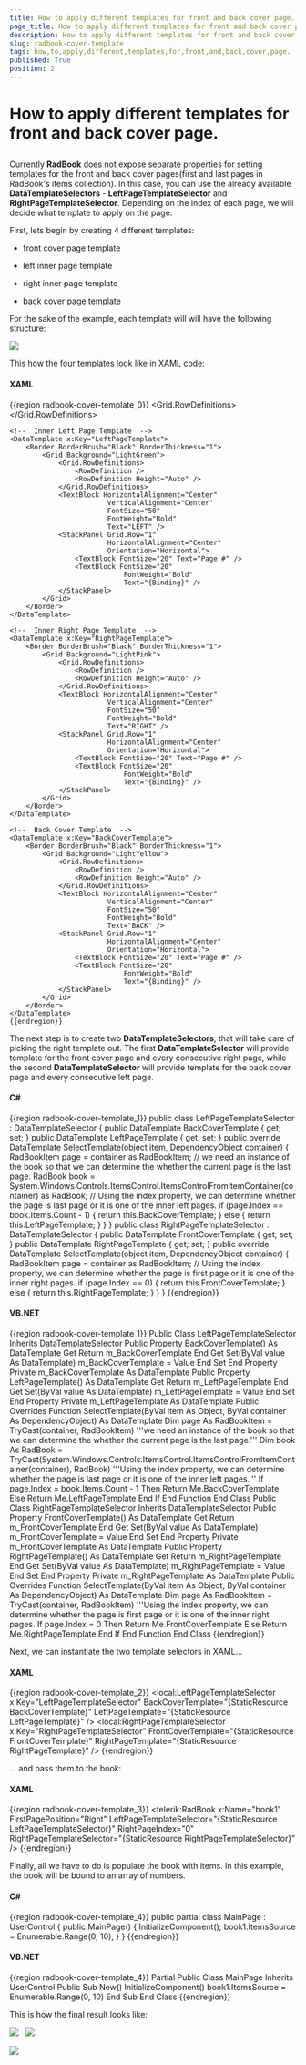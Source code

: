 ```yaml
---
title: How to apply different templates for front and back cover page.
page_title: How to apply different templates for front and back cover page.
description: How to apply different templates for front and back cover page.
slug: radbook-cover-template
tags: how,to,apply,different,templates,for,front,and,back,cover,page.
published: True
position: 2
---
```


# How to apply different templates for front and back cover page.



## 

Currently __RadBook__ does not expose separate properties for setting templates for the front and back cover pages(first and last pages in RadBook's items collection). In this case, you can use the already available __DataTemplateSelectors__ - __LeftPageTemplateSelector__ and __RightPageTemplateSelector__. Depending on the index of each page, we will decide what template to apply on the page.

First, lets begin by creating 4 different templates:
        



* front cover page template

* left inner page template

* right inner page template

* back cover page template


For the sake of the example, each template will will have the following structure:

![](images/book_howto_covertemplates_img01.png)

This how the four templates look like in XAML code:

#### __XAML__

{{region radbook-cover-template_0}}
	<!--  Front Cover Template  -->
	<DataTemplate x:Key="FrontCoverTemplate">
	    <Border BorderBrush="Black" BorderThickness="1">
	        <Grid Background="LightGray">
	            <Grid.RowDefinitions>
	                <RowDefinition />
	                <RowDefinition Height="Auto" />
	            </Grid.RowDefinitions>
	            <TextBlock HorizontalAlignment="Center" 
	                        VerticalAlignment="Center"
	                        FontSize="50"
	                        FontWeight="Bold"
	                        Text="FRONT" />
	            <StackPanel Grid.Row="1" 
	                        HorizontalAlignment="Center"
	                        Orientation="Horizontal">
	                <TextBlock FontSize="20" Text="Page #" />
	                <TextBlock FontSize="20" 
	                            FontWeight="Bold"
	                            Text="{Binding}" />
	            </StackPanel>
	        </Grid>
	    </Border>
	</DataTemplate>
	
	<!--  Inner Left Page Template  -->
	<DataTemplate x:Key="LeftPageTemplate">
	    <Border BorderBrush="Black" BorderThickness="1">
	        <Grid Background="LightGreen">
	            <Grid.RowDefinitions>
	                <RowDefinition />
	                <RowDefinition Height="Auto" />
	            </Grid.RowDefinitions>
	            <TextBlock HorizontalAlignment="Center" 
	                        VerticalAlignment="Center"
	                        FontSize="50"
	                        FontWeight="Bold"
	                        Text="LEFT" />
	            <StackPanel Grid.Row="1" 
	                        HorizontalAlignment="Center"
	                        Orientation="Horizontal">
	                <TextBlock FontSize="20" Text="Page #" />
	                <TextBlock FontSize="20" 
	                            FontWeight="Bold"
	                            Text="{Binding}" />
	            </StackPanel>
	        </Grid>
	    </Border>
	</DataTemplate>
	
	<!--  Inner Right Page Template  -->
	<DataTemplate x:Key="RightPageTemplate">
	    <Border BorderBrush="Black" BorderThickness="1">
	        <Grid Background="LightPink">
	            <Grid.RowDefinitions>
	                <RowDefinition />
	                <RowDefinition Height="Auto" />
	            </Grid.RowDefinitions>
	            <TextBlock HorizontalAlignment="Center" 
	                        VerticalAlignment="Center"
	                        FontSize="50"
	                        FontWeight="Bold"
	                        Text="RIGHT" />
	            <StackPanel Grid.Row="1" 
	                        HorizontalAlignment="Center"
	                        Orientation="Horizontal">
	                <TextBlock FontSize="20" Text="Page #" />
	                <TextBlock FontSize="20" 
	                            FontWeight="Bold"
	                            Text="{Binding}" />
	            </StackPanel>
	        </Grid>
	    </Border>
	</DataTemplate>
	
	<!--  Back Cover Template  -->
	<DataTemplate x:Key="BackCoverTemplate">
	    <Border BorderBrush="Black" BorderThickness="1">
	        <Grid Background="LightYellow">
	            <Grid.RowDefinitions>
	                <RowDefinition />
	                <RowDefinition Height="Auto" />
	            </Grid.RowDefinitions>
	            <TextBlock HorizontalAlignment="Center" 
	                        VerticalAlignment="Center"
	                        FontSize="50"
	                        FontWeight="Bold"
	                        Text="BACK" />
	            <StackPanel Grid.Row="1" 
	                        HorizontalAlignment="Center"
	                        Orientation="Horizontal">
	                <TextBlock FontSize="20" Text="Page #" />
	                <TextBlock FontSize="20" 
	                            FontWeight="Bold"
	                            Text="{Binding}" />
	            </StackPanel>
	        </Grid>
	    </Border>
	</DataTemplate>
	{{endregion}}



The next step is to create two __DataTemplateSelectors__, that will take care of picking the right template out. The first __DataTemplateSelector__ will provide template for the front cover page and every consecutive right page, while the second __DataTemplateSelector__ will provide template for the back cover page and every consecutive left page.

#### __C#__

{{region radbook-cover-template_1}}
	 public class LeftPageTemplateSelector : DataTemplateSelector
	 {
	  public DataTemplate BackCoverTemplate { get; set; }
	  public DataTemplate LeftPageTemplate { get; set; }
	  public override DataTemplate SelectTemplate(object item, DependencyObject container)
	  {
	   RadBookItem page = container as RadBookItem;
	   // we need an instance of the book so that we can determine the whether the current page is the last page.
	   RadBook book = System.Windows.Controls.ItemsControl.ItemsControlFromItemContainer(container) as RadBook;
	   // Using the index property, we can determine whether the page is last page or it is one of the inner left pages.
	   if (page.Index == book.Items.Count - 1)
	   {
	    return this.BackCoverTemplate;
	   }
	   else
	   {
	    return this.LeftPageTemplate;
	   }
	  }
	 }
	 public class RightPageTemplateSelector : DataTemplateSelector
	 {
	  public DataTemplate FrontCoverTemplate { get; set; }
	  public DataTemplate RightPageTemplate { get; set; }
	  public override DataTemplate SelectTemplate(object item, DependencyObject container)
	  {
	   RadBookItem page = container as RadBookItem;
	   // Using the index property, we can determine whether the page is first page or it is one of the inner right pages.
	   if (page.Index == 0)
	   {
	    return this.FrontCoverTemplate;
	   }
	   else
	   {
	    return this.RightPageTemplate;
	   }
	  }
	 }
{{endregion}}



#### __VB.NET__

{{region radbook-cover-template_1}}
		Public Class LeftPageTemplateSelector
			Inherits DataTemplateSelector
			Public Property BackCoverTemplate() As DataTemplate
				Get
					Return m_BackCoverTemplate
				End Get
				Set(ByVal value As DataTemplate)
					m_BackCoverTemplate = Value
				End Set
			End Property
			Private m_BackCoverTemplate As DataTemplate
			Public Property LeftPageTemplate() As DataTemplate
				Get
					Return m_LeftPageTemplate
				End Get
				Set(ByVal value As DataTemplate)
					m_LeftPageTemplate = Value
				End Set
			End Property
			Private m_LeftPageTemplate As DataTemplate
			Public Overrides Function SelectTemplate(ByVal item As Object, ByVal container As DependencyObject) As DataTemplate
				Dim page As RadBookItem = TryCast(container, RadBookItem)
				'''we need an instance of the book so that we can determine the whether the current page is the last page.'''
				Dim book As RadBook = TryCast(System.Windows.Controls.ItemsControl.ItemsControlFromItemContainer(container), RadBook)
				'''Using the index property, we can determine whether the page is last page or it is one of the inner left pages.'''
				If page.Index = book.Items.Count - 1 Then
					Return Me.BackCoverTemplate
				Else
					Return Me.LeftPageTemplate
				End If
			End Function
		End Class
		Public Class RightPageTemplateSelector
			Inherits DataTemplateSelector
			Public Property FrontCoverTemplate() As DataTemplate
				Get
					Return m_FrontCoverTemplate
				End Get
				Set(ByVal value As DataTemplate)
					m_FrontCoverTemplate = Value
				End Set
			End Property
			Private m_FrontCoverTemplate As DataTemplate
			Public Property RightPageTemplate() As DataTemplate
				Get
					Return m_RightPageTemplate
				End Get
				Set(ByVal value As DataTemplate)
					m_RightPageTemplate = Value
				End Set
			End Property
			Private m_RightPageTemplate As DataTemplate
			Public Overrides Function SelectTemplate(ByVal item As Object, ByVal container As DependencyObject) As DataTemplate
				Dim page As RadBookItem = TryCast(container, RadBookItem)
				'''Using the index property, we can determine whether the page is first page or it is one of the inner right pages.
				If page.Index = 0 Then
					Return Me.FrontCoverTemplate
				Else
					Return Me.RightPageTemplate
				End If
			End Function
		End Class
{{endregion}}



Next, we can instantiate the two template selectors in XAML...

#### __XAML__

{{region radbook-cover-template_2}}
	<local:LeftPageTemplateSelector x:Key="LeftPageTemplateSelector"
			BackCoverTemplate="{StaticResource BackCoverTemplate}" LeftPageTemplate="{StaticResource LeftPageTemplate}" />
	<local:RightPageTemplateSelector x:Key="RightPageTemplateSelector"
			FrontCoverTemplate="{StaticResource FrontCoverTemplate}"
			RightPageTemplate="{StaticResource RightPageTemplate}" />
{{endregion}}



... and pass them to the book:

#### __XAML__

{{region radbook-cover-template_3}}
	<telerik:RadBook x:Name="book1" 
					 FirstPagePosition="Right"
					 LeftPageTemplateSelector="{StaticResource LeftPageTemplateSelector}"
					 RightPageIndex="0"
					 RightPageTemplateSelector="{StaticResource RightPageTemplateSelector}" />
{{endregion}}



Finally, all we have to do is populate the book with items. In this example, the book will be bound to an array of numbers.

#### __C#__

{{region radbook-cover-template_4}}
	public partial class MainPage : UserControl
	 {
	  public MainPage()
	  {
	   InitializeComponent();
	   book1.ItemsSource = Enumerable.Range(0, 10);
	  }
	 }
{{endregion}}



#### __VB.NET__

{{region radbook-cover-template_4}}
	Partial Public Class MainPage
		Inherits UserControl
		Public Sub New()
			InitializeComponent()
			book1.ItemsSource = Enumerable.Range(0, 10)
		End Sub
	End Class
{{endregion}}



This is how the final result looks like:

![](images/book_howto_covertemplates_img02.png)
 
![](images/book_howto_covertemplates_img03.png)

![](images/book_howto_covertemplates_img04.png)